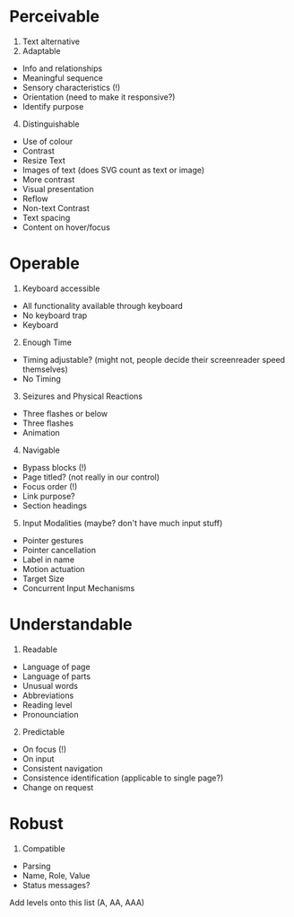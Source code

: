# Perceivable

1. Text alternative
3. Adaptable
  - Info and relationships
  - Meaningful sequence
  - Sensory characteristics (!)
  - Orientation (need to make it responsive?)
  - Identify purpose
4. Distinguishable
  - Use of colour
  - Contrast
  - Resize Text
  - Images of text (does SVG count as text or image)
  - More contrast
  - Visual presentation
  - Reflow
  - Non-text Contrast
  - Text spacing
  - Content on hover/focus

# Operable

1. Keyboard accessible
  - All functionality available through keyboard
  - No keyboard trap
  - Keyboard
2. Enough Time
  - Timing adjustable? (might not, people decide their screenreader speed themselves)
  - No Timing
3. Seizures and Physical Reactions
  - Three flashes or below
  - Three flashes
  - Animation
4. Navigable
  - Bypass blocks (!)
  - Page titled? (not really in our control)
  - Focus order (!)
  - Link purpose?
  - Section headings
5. Input Modalities (maybe? don't have much input stuff)
  - Pointer gestures
  - Pointer cancellation
  - Label in name
  - Motion actuation
  - Target Size
  - Concurrent Input Mechanisms

# Understandable

1. Readable
  - Language of page
  - Language of parts
  - Unusual words
  - Abbreviations
  - Reading level
  - Pronounciation
2. Predictable
  - On focus (!)
  - On input
  - Consistent navigation
  - Consistence identification (applicable to single page?)
  - Change on request

# Robust

1. Compatible
  - Parsing
  - Name, Role, Value
  - Status messages?

Add levels onto this list (A, AA, AAA)
